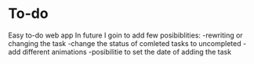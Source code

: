 # To-do
Easy to-do web app
In future I goin to add few posibiblities:
  -rewriting or changing the task
  -change the status of comleted tasks to uncompleted
  -add different animations
  -posibilitie to set the date of adding the task
